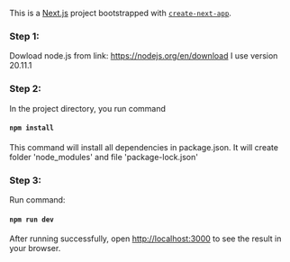 This is a [Next.js](https://nextjs.org/) project bootstrapped with [`create-next-app`](https://github.com/vercel/next.js/tree/canary/packages/create-next-app).

### Step 1:
Dowload node.js from link: https://nodejs.org/en/download
I use version 20.11.1

### Step 2:
In the project directory, you run command
#### `npm install`
This command will install all dependencies in package.json.
It will create folder 'node_modules' and file 'package-lock.json'

### Step 3:
Run command:
#### `npm run dev`
After running successfully, open [http://localhost:3000](http://localhost:3000) to see the result in your browser.